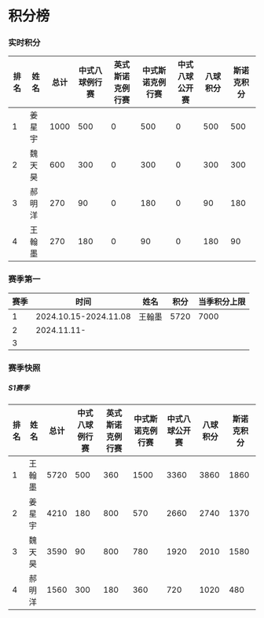 # 积分榜

### 实时积分

| 排名 | 姓名   | 总计 | 中式八球例行赛 | 英式斯诺克例行赛 | 中式斯诺克例行赛 | 中式八球公开赛 | 八球积分 | 斯诺克积分 |
| ---- | ------ | ---- | -------------- | ---------------- | ---------------- | -------------- | -------- | ---------- |
| 1    | 姜星宇 | 1000 | 500            | 0              | 500            | 0          | 500   | 500     |
| 2    | 魏天昊 | 600 | 300            | 0              | 300            | 0          | 300   | 300     |
| 3    | 郝明洋 | 270  | 90             | 0              | 180            | 0          | 90    | 180     |
| 4    | 王翰墨 | 270 | 180            | 0              | 90             | 0          | 180   | 90      |

### 赛季第一

| 赛季 | 时间                  | 姓名   | 积分 | 当季积分上限  |
| ---- | -------------------- | ------ | ---- | ------------ |
| 1    | 2024.10.15-2024.11.08 | 王翰墨 | 5720 | 7000         |
| 2    | 2024.11.11-           |      |      |              |
| 3    |                       |      |      |              |

### 赛季快照

##### S1赛季

| 排名 | 姓名   | 总计 | 中式八球例行赛 | 英式斯诺克例行赛 | 中式斯诺克例行赛 | 中式八球公开赛 | 八球积分 | 斯诺克积分 |
| ---- | ------ | ---- | -------------- | ---------------- | ---------------- | -------------- | -------- | ---------- |
| 1    | 王翰墨 | 5720 | 500            | 360              | 1500             | 3360           | 3860     | 1860       |
| 2    | 姜星宇 | 4210 | 180            | 800              | 570              | 2660           | 2740     | 1370       |
| 3    | 魏天昊 | 3590 | 90             | 800              | 780              | 1920           | 2010     | 1580       |
| 4    | 郝明洋 | 1560 | 300            | 180              | 360              | 720            | 1020     | 480        |

